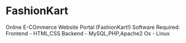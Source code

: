 # FashionKart
Online E-COmmerce Website Portal (FashionKart!)
Software Required:
Frontend - HTML,CSS
Backend - MySQL,PHP,Apache2
Os - Linux
